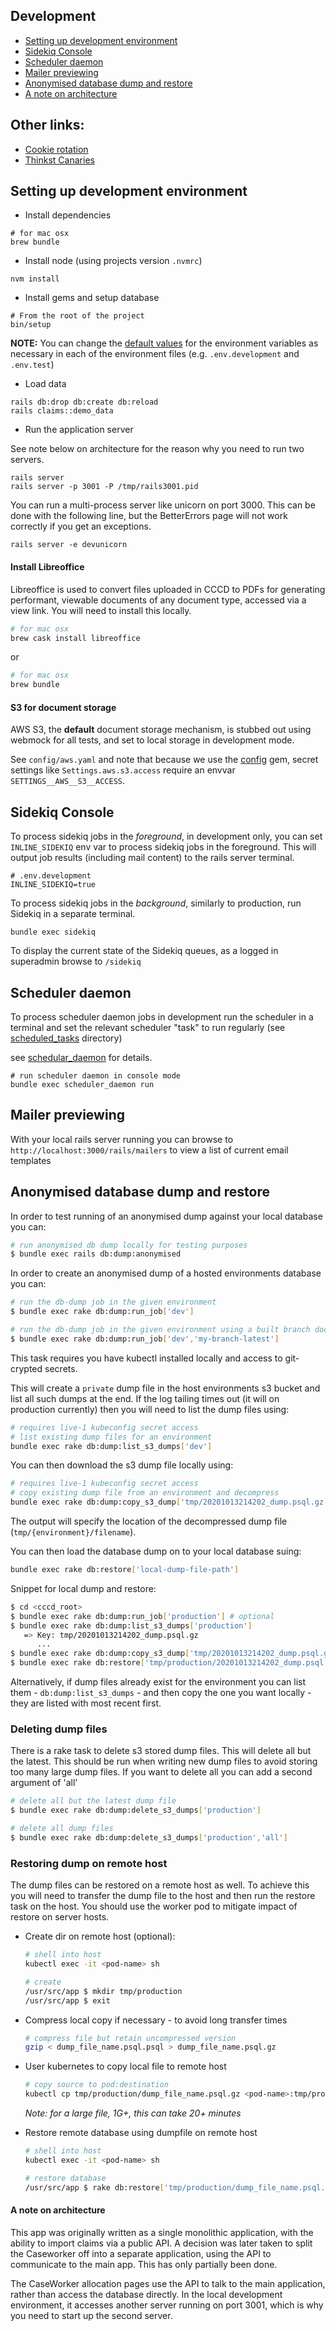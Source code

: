 ## Development

- [Setting up development environment](#setting-up-development-environment)
- [Sidekiq Console](#sidekiq-console)
- [Scheduler daemon](#scheduler-daemon)
- [Mailer previewing](#mailer-previewing)
- [Anonymised database dump and restore](#anonymised-database-dump-and-restore)
- [A note on architecture](#a-note-on-architecture)

## Other links:
- [Cookie rotation](cookie_rotation.md)
- [Thinkst Canaries](thinkst_canary.md)

## Setting up development environment

- Install dependencies

```
# for mac osx
brew bundle
```

- Install node (using projects version `.nvmrc`)

```
nvm install
```

- Install gems and setup database

```
# From the root of the project
bin/setup
```

**NOTE:** You can change the [default values](../.env.sample) for the environment variables as necessary in each of the environment files (e.g. `.env.development` and `.env.test`)

- Load data

```
rails db:drop db:create db:reload
rails claims::demo_data
```

- Run the application server

See note below on architecture for the reason why you need to run two servers.

```
rails server
rails server -p 3001 -P /tmp/rails3001.pid
```

You can run a multi-process server like unicorn on port 3000. This can be done with the following line, but the BetterErrors page will not work correctly if you get an exceptions.

```
rails server -e devunicorn
```

#### Install Libreoffice
Libreoffice is used to convert files uploaded in CCCD to PDFs for generating performant, viewable documents of any document type, accessed via a view link. You will need to install this locally.

```bash
# for mac osx
brew cask install libreoffice
```
or
```bash
# for mac osx
brew bundle
```

#### S3 for document storage

AWS S3, the **default** document storage mechanism, is stubbed out
using webmock for all tests, and set to local storage in development mode.

See `config/aws.yaml` and note that because we use the [config](https://github.com/railsconfig/config) gem, secret settings like `Settings.aws.s3.access` require an envvar `SETTINGS__AWS__S3__ACCESS`.

## Sidekiq Console

To process sidekiq jobs in the *foreground*, in development only, you can set `INLINE_SIDEKIQ` env var to process sidekiq jobs in the foreground. This will output job results (including mail content) to the rails server terminal.

```
# .env.development
INLINE_SIDEKIQ=true
```

To process sidekiq jobs in the *background*, similarly to production, run Sidekiq in a separate terminal.

```
bundle exec sidekiq
```

To display the current state of the Sidekiq queues, as a logged in superadmin browse to `/sidekiq`

## Scheduler daemon

To process scheduler daemon jobs in development run the scheduler in a terminal and set the relevant scheduler "task" to run regularly (see [scheduled_tasks](../scheduled_tasks) directory)

see [schedular_daemon](https://github.com/ssoroka/scheduler_daemon) for details.

```
# run scheduler daemon in console mode
bundle exec scheduler_daemon run
```

## Mailer previewing

With your local rails server running you can browse to ```http://localhost:3000/rails/mailers``` to view a list of current email templates

## Anonymised database dump and restore

In order to test running of an anonymised dump against your local database you can:

```bash
# run anonymised db dump locally for testing purposes
$ bundle exec rails db:dump:anonymised
```

In order to create an anonymised dump of a hosted environments database you can:

```bash
# run the db-dump job in the given environment
$ bundle exec rake db:dump:run_job['dev']
```

```bash
# run the db-dump job in the given environment using a built branch docker tag
$ bundle exec rake db:dump:run_job['dev','my-branch-latest']
```

This task requires you have kubectl installed locally and access to git-crypted secrets.

This will create a `private` dump file in the host environments s3 bucket and list all such dumps at the end. If the log tailing times out (it will on production currently) then you will need to list the dump files using:


```bash
# requires live-1 kubeconfig secret access
# list existing dump files for an environment
bundle exec rake db:dump:list_s3_dumps['dev']
```

You can then download the s3 dump file locally using:

```bash
# requires live-1 kubeconfig secret access
# copy existing dump file from an environment and decompress
bundle exec rake db:dump:copy_s3_dump['tmp/20201013214202_dump.psql.gz','dev']
```

The output will specify the location of the decompressed dump file (`tmp/{environment}/filename`).

You can then load the database dump on to your local database suing:

```bash
bundle exec rake db:restore['local-dump-file-path']
```

Snippet for local dump and restore:

```bash
$ cd <cccd_root>
$ bundle exec rake db:dump:run_job['production'] # optional
$ bundle exec rake db:dump:list_s3_dumps['production']
   => Key: tmp/20201013214202_dump.psql.gz
      ...
$ bundle exec rake db:dump:copy_s3_dump['tmp/20201013214202_dump.psql.gz','production']
$ bundle exec rake db:restore['tmp/production/20201013214202_dump.psql']
```

Alternatively, if dump files already exist for the environment you can list them - `db:dump:list_s3_dumps` - and then copy the one you want locally - they are listed with most recent first.

 ### Deleting dump files

 There is a rake task to delete s3 stored dump files. This will delete all but the latest. This should be run when writing new dump files to avoid storing too many large dump files. If you want to delete all you can add a second argument of 'all'

```bash
# delete all but the latest dump file
$ bundle exec rake db:dump:delete_s3_dumps['production']

# delete all dump files
$ bundle exec rake db:dump:delete_s3_dumps['production','all']
```

### Restoring dump on remote host

The dump files can be restored on a remote host as well. To achieve this you will need to transfer the dump file to the host and then run the restore task on the host. You should use the worker pod to mitigate impact of restore on server hosts.

* Create dir on remote host (optional):
  ```bash
  # shell into host
  kubectl exec -it <pod-name> sh

  # create
  /usr/src/app $ mkdir tmp/production
  /usr/src/app $ exit
  ```

* Compress local copy if necessary - to avoid long transfer times
  ```bash
  # compress file but retain uncompressed version
  gzip < dump_file_name.psql.psql > dump_file_name.psql.gz
  ```

* User kubernetes to copy local file to remote host
  ```bash
  # copy source to pod:destination
  kubectl cp tmp/production/dump_file_name.psql.gz <pod-name>:tmp/production/dump_file_name.psql.gz
  ```
  *Note: for a large file, 1G+, this can take 20+ minutes*

* Restore remote database using dumpfile on remote host
  ```bash
  # shell into host
  kubectl exec -it <pod-name> sh

  # restore database
  /usr/src/app $ rake db:restore['tmp/production/dump_file_name.psql.gz']
  ```

#### A note on architecture

This app was originally written as a single monolithic application, with the ability to import claims via a public API.  A decision was later taken to split the Caseworker off into a separate application, using the API to communicate to the main app.  This has only partially been
done.

The CaseWorker allocation pages use the API to talk to the main application, rather than access the database directly.  In the local development environment, it accesses another server running on port 3001, which is why you need to start up the second server.
